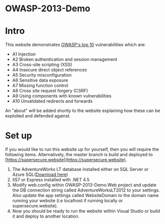 # OWASP-2013-Demo
# Intro #
This website demonstrates [OWASP's top 10](https://www.owasp.org/index.php/Top_10_2013-Top_10) vulnerabilities which are:  
- A1 Injection  
- A2 Broken authentication and session management  
- A3 Cross-site scripting (XSS)  
- A4 Insecure direct object references  
- A5 Security misconfiguration  
- A6 Sensitive data exposure  
- A7 Missing function control  
- A8 Cross site request forgery (CSRF)  
- A9 Using components with known vulnerabilities  
- A10 Unvalidated redirects and forwards  
  
  
An "about" will be added shortly to the website explaining how these can be exploited and defended against.  
  
  
# Set up #
If you would like to run this website up for yourself, then you will require the following items. Alternatively, the master branch is build and deployed to [https://supersecure.website](https://supersecure.website).  
1. The AdventureWorks LT database installed either on SQL Server or Azure SQL([Download here](http://msftdbprodsamples.codeplex.com/releases/view/55330))  
2. IIS7 or Express installed with .NET 4.5  
3. Modify web.config within OWASP-2013-Demo.Web project and update the DB connection string called AdventureWorksLT2012 to your settings. Also update the app settings called WebsiteDomain to the domain name running your website (i.e localhost if running locally or supersecure.website).  
4. Now you should be ready to run the website within Visual Studio or build it and deploy to another location.  
